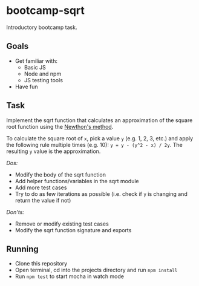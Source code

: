 # bootcamp-sqrt

Introductory bootcamp task.

## Goals

- Get familiar with:
  - Basic JS
  - Node and npm
  - JS testing tools
- Have fun

## Task

Implement the sqrt function that calculates an approximation of the square root function using the [Newthon's method](https://en.wikipedia.org/wiki/Newton's_method).

To calculate the square root of `x`, pick a value `y` (e.g. 1, 2, 3, etc.) and apply the following rule multiple times (e.g. 10):
`y = y - (y^2 - x) / 2y`. The resulting `y` value is the approximation.

_Dos:_
- Modify the body of the sqrt function
- Add helper functions/variables in the sqrt module
- Add more test cases
- Try to do as few iterations as possible (i.e. check if `y` is changing and return the value if not)

_Don'ts:_
- Remove or modify existing test cases
- Modify the sqrt function signature and exports

## Running

- Clone this repository
- Open terminal, cd into the projects directory and run `npm install`
- Run `npm test` to start mocha in watch mode
